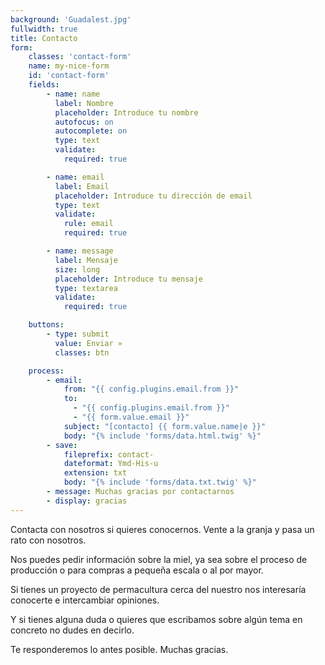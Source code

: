 ```yaml
---
background: 'Guadalest.jpg'
fullwidth: true
title: Contacto
form:
    classes: 'contact-form'
    name: my-nice-form
    id: 'contact-form'
    fields:
        - name: name
          label: Nombre
          placeholder: Introduce tu nombre
          autofocus: on
          autocomplete: on
          type: text
          validate:
            required: true

        - name: email
          label: Email
          placeholder: Introduce tu dirección de email
          type: text
          validate:
            rule: email
            required: true

        - name: message
          label: Mensaje
          size: long
          placeholder: Introduce tu mensaje
          type: textarea
          validate:
            required: true

    buttons:
        - type: submit
          value: Enviar »
          classes: btn

    process:
        - email:
            from: "{{ config.plugins.email.from }}"
            to:
              - "{{ config.plugins.email.from }}"
              - "{{ form.value.email }}"
            subject: "[contacto] {{ form.value.name|e }}"
            body: "{% include 'forms/data.html.twig' %}"
        - save:
            fileprefix: contact-
            dateformat: Ymd-His-u
            extension: txt
            body: "{% include 'forms/data.txt.twig' %}"
        - message: Muchas gracias por contactarnos
        - display: gracias
---
```


Contacta con nosotros si quieres conocernos. Vente a la granja y pasa un rato
con nosotros. 

Nos puedes pedir información sobre la miel, ya sea sobre el proceso de
producción o para compras a pequeña escala o al por mayor. 

Si tienes un proyecto de permacultura cerca del nuestro nos interesaría
conocerte e intercambiar opiniones.

Y si tienes alguna duda o quieres que escribamos sobre algún tema en concreto no
dudes en decirlo. 

Te responderemos lo antes posible. Muchas gracias.


